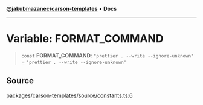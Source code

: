 [**@jakubmazanec/carson-templates**](../README.md) • **Docs**

---

# Variable: FORMAT_COMMAND

> `const` **FORMAT_COMMAND**: `"prettier . --write --ignore-unknown"` =
> `'prettier . --write --ignore-unknown'`

## Source

[packages/carson-templates/source/constants.ts:6](https://github.com/jakubmazanec/tools/blob/bb20df5276ddb119762948adc2cda520aef09f0f/packages/carson-templates/source/constants.ts#L6)
